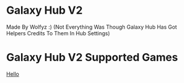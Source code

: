 # Galaxy Hub V2

Made By Wolfyz :) (Not Everything Was Though Galaxy Hub Has Got Helpers Credits To Them In Hub Settings)

# Galaxy Hub V2 Supported Games

[Hello](https://roblox.com)

